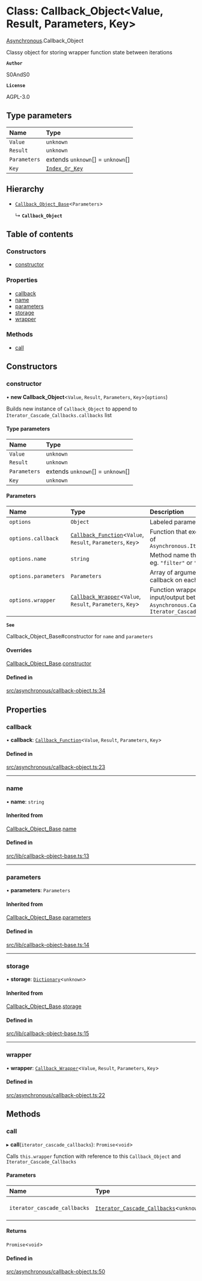# Class: Callback\_Object<Value, Result, Parameters, Key\>

[Asynchronous](../modules/Asynchronous.md).Callback_Object

Classy object for storing wrapper function state between iterations

**`Author`**

S0AndS0

**`License`**

AGPL-3.0

## Type parameters

| Name | Type |
| :------ | :------ |
| `Value` | `unknown` |
| `Result` | `unknown` |
| `Parameters` | extends `unknown`[] = `unknown`[] |
| `Key` | [`Index_Or_Key`](../modules/internal_.md#index_or_key) |

## Hierarchy

- [`Callback_Object_Base`](internal_.Callback_Object_Base.md)<`Parameters`\>

  ↳ **`Callback_Object`**

## Table of contents

### Constructors

- [constructor](Asynchronous.Callback_Object.md#constructor)

### Properties

- [callback](Asynchronous.Callback_Object.md#callback)
- [name](Asynchronous.Callback_Object.md#name)
- [parameters](Asynchronous.Callback_Object.md#parameters)
- [storage](Asynchronous.Callback_Object.md#storage)
- [wrapper](Asynchronous.Callback_Object.md#wrapper)

### Methods

- [call](Asynchronous.Callback_Object.md#call)

## Constructors

### constructor

• **new Callback_Object**<`Value`, `Result`, `Parameters`, `Key`\>(`options`)

Builds new instance of `Callback_Object` to append to `Iterator_Cascade_Callbacks.callbacks` list

#### Type parameters

| Name | Type |
| :------ | :------ |
| `Value` | `unknown` |
| `Result` | `unknown` |
| `Parameters` | extends `unknown`[] = `unknown`[] |
| `Key` | `unknown` |

#### Parameters

| Name | Type | Description |
| :------ | :------ | :------ |
| `options` | `Object` | Labeled parameters |
| `options.callback` | [`Callback_Function`](../modules/internal_.md#callback_function)<`Value`, `Result`, `Parameters`, `Key`\> | Function that executes for each iteration of `Asynchronous.Iterator_Cascade_Callbacks` |
| `options.name` | `string` | Method name that instantiated callback, eg. `"filter"` or `"map"` |
| `options.parameters` | `Parameters` | Array of arguments that are passed to callback on each iteration |
| `options.wrapper` | [`Callback_Wrapper`](../modules/internal_.md#callback_wrapper)<`Value`, `Result`, `Parameters`, `Key`\> | Function wrapper that handles input/output between `Asynchronous.Callback_Function` and `Iterator_Cascade_Callbacks` |

**`See`**

Callback_Object_Base#constructor for `name` and `parameters`

#### Overrides

[Callback_Object_Base](internal_.Callback_Object_Base.md).[constructor](internal_.Callback_Object_Base.md#constructor)

#### Defined in

[src/asynchronous/callback-object.ts:34](https://github.com/javascript-utilities/iterator-cascade-callbacks/blob/v1.0.1/src/asynchronous/callback-object.ts#L34)

## Properties

### callback

• **callback**: [`Callback_Function`](../modules/internal_.md#callback_function)<`Value`, `Result`, `Parameters`, `Key`\>

#### Defined in

[src/asynchronous/callback-object.ts:23](https://github.com/javascript-utilities/iterator-cascade-callbacks/blob/v1.0.1/src/asynchronous/callback-object.ts#L23)

___

### name

• **name**: `string`

#### Inherited from

[Callback_Object_Base](internal_.Callback_Object_Base.md).[name](internal_.Callback_Object_Base.md#name)

#### Defined in

[src/lib/callback-object-base.ts:13](https://github.com/javascript-utilities/iterator-cascade-callbacks/blob/v1.0.1/src/lib/callback-object-base.ts#L13)

___

### parameters

• **parameters**: `Parameters`

#### Inherited from

[Callback_Object_Base](internal_.Callback_Object_Base.md).[parameters](internal_.Callback_Object_Base.md#parameters)

#### Defined in

[src/lib/callback-object-base.ts:14](https://github.com/javascript-utilities/iterator-cascade-callbacks/blob/v1.0.1/src/lib/callback-object-base.ts#L14)

___

### storage

• **storage**: [`Dictionary`](../modules/internal_.md#dictionary)<`unknown`\>

#### Inherited from

[Callback_Object_Base](internal_.Callback_Object_Base.md).[storage](internal_.Callback_Object_Base.md#storage)

#### Defined in

[src/lib/callback-object-base.ts:15](https://github.com/javascript-utilities/iterator-cascade-callbacks/blob/v1.0.1/src/lib/callback-object-base.ts#L15)

___

### wrapper

• **wrapper**: [`Callback_Wrapper`](../modules/internal_.md#callback_wrapper)<`Value`, `Result`, `Parameters`, `Key`\>

#### Defined in

[src/asynchronous/callback-object.ts:22](https://github.com/javascript-utilities/iterator-cascade-callbacks/blob/v1.0.1/src/asynchronous/callback-object.ts#L22)

## Methods

### call

▸ **call**(`iterator_cascade_callbacks`): `Promise`<`void`\>

Calls `this.wrapper` function with reference to this `Callback_Object` and `Iterator_Cascade_Callbacks`

#### Parameters

| Name | Type | Description |
| :------ | :------ | :------ |
| `iterator_cascade_callbacks` | [`Iterator_Cascade_Callbacks`](Asynchronous.Iterator_Cascade_Callbacks.md)<`unknown`\> | Reference to `Asynchronous.Iterator_Cascade_Callbacks` instance |

#### Returns

`Promise`<`void`\>

#### Defined in

[src/asynchronous/callback-object.ts:50](https://github.com/javascript-utilities/iterator-cascade-callbacks/blob/v1.0.1/src/asynchronous/callback-object.ts#L50)
